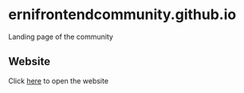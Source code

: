# ernifrontendcommunity.github.io
Landing page of the community

## Website
Click [here](https://erniespfrontendcommunity.github.io/) to open the website
